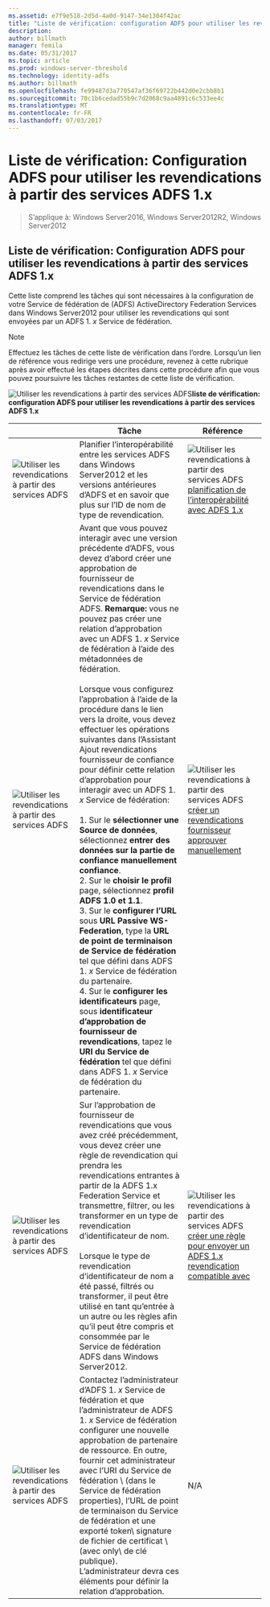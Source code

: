 ```yaml
---
ms.assetid: e7f9e518-2d5d-4a0d-9147-34e1304f42ac
title: "Liste de vérification: configuration ADFS pour utiliser les revendications à partir des services ADFS 1.x"
description: 
author: billmath
manager: femila
ms.date: 05/31/2017
ms.topic: article
ms.prod: windows-server-threshold
ms.technology: identity-adfs
ms.author: billmath
ms.openlocfilehash: fe99487d3a770547af36f69722b442d0e2cbb8b1
ms.sourcegitcommit: 70c1b6cedad55b9c7d2068c9aa4891c6c533ee4c
ms.translationtype: MT
ms.contentlocale: fr-FR
ms.lasthandoff: 07/03/2017
---
```

# <a name="checklist-configuring-ad-fs--to-consume-claims-from-ad-fs-1x"></a>Liste de vérification: Configuration ADFS pour utiliser les revendications à partir des services ADFS 1.x

>S’applique à: Windows Server2016, Windows Server2012R2, Windows Server2012
  
## <a name="checklist-configuring-ad-fs-to-consume-claims-from-ad-fs-1x"></a>Liste de vérification: Configuration ADFS pour utiliser les revendications à partir des services ADFS 1.x  
Cette liste comprend les tâches qui sont nécessaires à la configuration de votre Service de fédération de \(ADFS\) ActiveDirectory Federation Services dans Windows Server2012 pour utiliser les revendications qui sont envoyées par un ADFS 1. *x* Service de fédération.  
  
> [!NOTE]  
> Effectuez les tâches de cette liste de vérification dans l’ordre. Lorsqu’un lien de référence vous redirige vers une procédure, revenez à cette rubrique après avoir effectué les étapes décrites dans cette procédure afin que vous pouvez poursuivre les tâches restantes de cette liste de vérification.  
  
![Utiliser les revendications à partir des services ADFS](media/2b05dce3-938f-4168-9b8f-1f4398cbdb9b.gif)**liste de vérification: configuration ADFS pour utiliser les revendications à partir des services ADFS 1.x**  
  
||Tâche|Référence|  
|-|--------|-------------|  
|![Utiliser les revendications à partir des services ADFS](media/icon_checkboxo.gif)|Planifier l’interopérabilité entre les services ADFS dans Windows Server2012 et les versions antérieures d’ADFS et en savoir que plus sur l’ID de nom de type de revendication.|![Utiliser les revendications à partir des services ADFS](media/faa393df-4856-4431-9eda-4f4e5be72a90.gif)[planification de l’interopérabilité avec ADFS 1.x](https://technet.microsoft.com/library/ff678040.aspx)|  
|![Utiliser les revendications à partir des services ADFS](media/icon_checkboxo.gif)|Avant que vous pouvez interagir avec une version précédente d’ADFS, vous devez d’abord créer une approbation de fournisseur de revendications dans le Service de fédération ADFS. **Remarque:** vous ne pouvez pas créer une relation d’approbation avec un ADFS 1. *x* Service de fédération à l’aide des métadonnées de fédération.<br /><br />Lorsque vous configurez l’approbation à l’aide de la procédure dans le lien vers la droite, vous devez effectuer les opérations suivantes dans l’Assistant Ajout revendications fournisseur de confiance pour définir cette relation d’approbation pour interagir avec un ADFS 1. *x* Service de fédération:<br /><br />1. Sur le **sélectionner une Source de données**, sélectionnez **entrer des données sur la partie de confiance manuellement confiance**.<br />2. Sur le **choisir le profil** page, sélectionnez **profil ADFS 1.0 et 1.1**.<br />3. Sur le **configurer l’URL** sous **URL Passive WS-Federation**, type la **URL de point de terminaison de Service de fédération** tel que défini dans ADFS 1. *x* Service de fédération du partenaire.<br />4. Sur le **configurer les identificateurs** page, sous **identificateur d’approbation de fournisseur de revendications**, tapez le **URI du Service de fédération** tel que défini dans ADFS 1. *x* Service de fédération du partenaire.|![Utiliser les revendications à partir des services ADFS](media/faa393df-4856-4431-9eda-4f4e5be72a90.gif)[créer un revendications fournisseur approuver manuellement](../../ad-fs/operations/Create-a-Claims-Provider-Trust.md)|  
|![Utiliser les revendications à partir des services ADFS](media/icon_checkboxo.gif)|Sur l’approbation de fournisseur de revendications que vous avez créé précédemment, vous devez créer une règle de revendication qui prendra les revendications entrantes à partir de la ADFS 1.x Federation Service et transmettre, filtrer, ou les transformer en un type de revendication d’identificateur de nom.<br /><br />Lorsque le type de revendication d’identificateur de nom a été passé, filtrés ou transformer, il peut être utilisé en tant qu’entrée à un autre ou les règles afin qu’il peut être compris et consommée par le Service de fédération ADFS dans Windows Server2012.|![Utiliser les revendications à partir des services ADFS](media/faa393df-4856-4431-9eda-4f4e5be72a90.gif)[créer une règle pour envoyer un ADFS 1.x revendication compatible avec](../../ad-fs/operations/Create-a-Rule-to-Send-an-AD-FS-1x-Compatible-Claim.md)|  
|![Utiliser les revendications à partir des services ADFS](media/icon_checkboxo.gif)|Contactez l’administrateur d’ADFS 1. *x* Service de fédération et que l’administrateur de ADFS 1. *x* Service de fédération configurer une nouvelle approbation de partenaire de ressource. En outre, fournir cet administrateur avec l’URI du Service de fédération \ (dans le Service de fédération properties\), l’URL de point de terminaison du Service de fédération et une exporté token\ signature de fichier de certificat \ (avec only\ de clé publique). L’administrateur devra ces éléments pour définir la relation d’approbation.|N\/A|  
  

